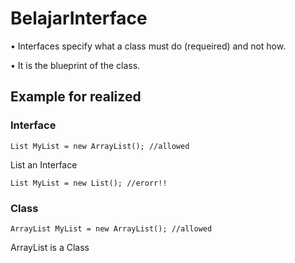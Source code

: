 # BelajarInterface

•	Interfaces specify what a class must do (requeired) and not how.

•	It is the blueprint of the class.

## Example for realized

### Interface
```
List MyList = new ArrayList(); //allowed
```
List an Interface

```
List MyList = new List(); //erorr!!
```


### Class
```
ArrayList MyList = new ArrayList(); //allowed
```
ArrayList is a Class
